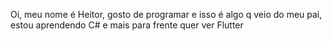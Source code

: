 Oi, meu nome é Heitor, gosto de programar e isso é algo q veio do meu pai, estou aprendendo C# e mais para frente quer ver Flutter
